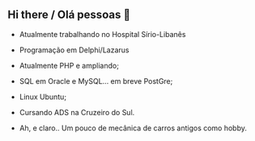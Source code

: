 ## Hi there / Olá pessoas 👋

- Atualmente trabalhando no Hospital Sírio-Libanês

- Programação em Delphi/Lazarus

- Atualmente PHP e ampliando;

- SQL em Oracle e MySQL... em breve PostGre;

- Linux Ubuntu;

- Cursando ADS na Cruzeiro do Sul.

- Ah, e claro.. Um pouco de mecânica de carros antigos como hobby.

<!--
**RenatoGabriel-lab/RenatoGabriel-lab** is a ✨ _special_ ✨ repository because its `README.md` (this file) appears on your GitHub profile.

Here are some ideas to get you started:

- 🔭 I’m currently working on ...
- 🌱 I’m currently learning ...
- 👯 I’m looking to collaborate on ...
- 🤔 I’m looking for help with ...
- 💬 Ask me about ...
- 📫 How to reach me: ...
- 😄 Pronouns: ...
- ⚡ Fun fact: ...
-->

